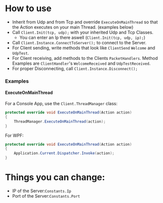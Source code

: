 ﻿# How to use
* Inherit from Udp and from Tcp and override `ExecuteOnMainThread` so that the Action executes on your main Thread. (examples below)
* Call `Client.Init(tcp, udp);` with your inherited Udp and Tcp Classes.
    * You can enter an Ip there aswell (`Client.Init(tcp, udp, ip);`) 
* Call `Client.Instance.ConnectToServer();` to connect to the Server.
* For Client sending, write methods that look like `ClientSend` `Welcome` and `UdpTest`.
* For Client receiving, add methods to the Clients `PacketHandlers`. Method Examples are `ClientHandler`'s `WelcomeReceived` and `UdpTestReceived`.
* For proper Disconnecting, call `Client.Instance.Disconnect();`

### Examples
#### ExecuteOnMainThread
For a Console App, use the `Client.ThreadManager` class:
```c#
protected override void ExecuteOnMainThread(Action action)
{
    ThreadManager.ExecuteOnMainThread(action);
}
```
For WPF:
```c#
protected override void ExecuteOnMainThread(Action action)
{
    Application.Current.Dispatcher.Invoke(action);
}
```

# Things you can change:
* IP of the Server:`Constants.Ip`
* Port of the Server:`Constants.Port`